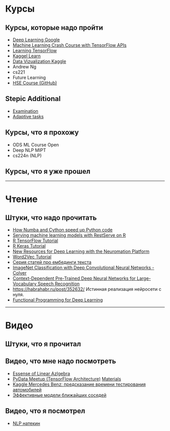 # Курсы

## Курсы, которые надо пройти

* [Deep Learning Google](https://eu.udacity.com/course/deep-learning--ud730)
* [Machine Learning Crash Course with TensorFlow APIs](https://developers.google.com/machine-learning/crash-course/)
* [Learning TensorFlow](https://learningtensorflow.com)
* [Kaggel Learn](https://www.kaggle.com/learn/overview)
* [Data Vizualization Kaggle](https://www.kaggle.com/learn/data-visualisation)
* Andrew Ng
* cs221 
* Future Learning 
* [HSE Course (GitHub)](https://github.com/esokolov/ml-course-hse/)


## Stepic Additional
* [Examination](https://stepik.org/lesson/68008/step/1?unit=44971)
* [Adaptive tasks](https://stepik.org/lesson/43732/step/1?adaptive=true&unit=22777)


## Курсы, что я прохожу

* ODS ML Course Open
* Deep NLP MIPT
* cs224n (NLP) 

## Курсы, что я уже прошел

-----



# Чтение

## Штуки, что надо прочитать 

* [How Numba and Cython speed up Python code](https://rushter.com/blog/numba-cython-python-optimization/)
* [Serving machine learning models with RestServe on R](http://restrserve.org/serving-ml.html)
* [R TensorFlow Tutorial](https://tensorflow.rstudio.com)
* [R Keras Tutorial](https://keras.rstudio.com)
* [New Resources for Deep Learning with the Neuromation Platform](https://medium.com/neuromation-io-blog/new-resources-for-deep-learning-with-the-neuromation-platform-55fd411cb440)
* [Word2Vec Tutorial](http://mccormickml.com/2016/04/19/word2vec-tutorial-the-skip-gram-model/)
* [Серия статей про ембединги текста](http://ruder.io/word-embeddings-1/)
* [ImageNet Classification with Deep Convolutional Neural Networks - Colyer](https://blog.acolyer.org/2016/04/20/imagenet-classification-with-deep-convolutional-neural-networks/)
* [Context-Dependent Pre-Trained Deep Neural Networks for Large-Vocabulary Speech Recognition](https://blog.acolyer.org/2016/04/19/context-dependent-pre-trained-deep-neural-networks-for-large-vocabulary-speech-recognition/)
* https://habrahabr.ru/post/352632/ Истинная реализация нейросети с нуля. 
* [Functional Programming for Deep Learning](https://www.notion.so/metya/5f25295584414592a3581836625b77d3#d5f53eac3e7146eeba6bf6365449600a)
-----


# Видео

## Штуки, что я прочитал

## Видео, что мне надо посмотреть

* [Essense of Linear Azlgebra](https://www.youtube.com/watch?v=kjBOesZCoqc&list=PLZHQObOWTQDPD3MizzM2xVFitgF8hE_ab)
* [PyData Meetup (TensorFlow Architecture)](https://www.youtube.com/watch?v=aoin1nl_eSA&feature=youtu.be&t=5810) [Materials](https://github.com/yurijvolkov/pydata_examples)
* [Kaggle Mercedes Benz: предсказание времени тестирования автомобилей ](https://www.youtube.com/watch?v=HT3QpRp2ewA)
* [Эффективные модели ближайших соседей](https://www.youtube.com/watch?v=UUm4MOyVTnE)

## Видео, что я посмотрел 

* [NLP натекин](https://www.youtube.com/watch?v=Ozm0bEi5KaI)
